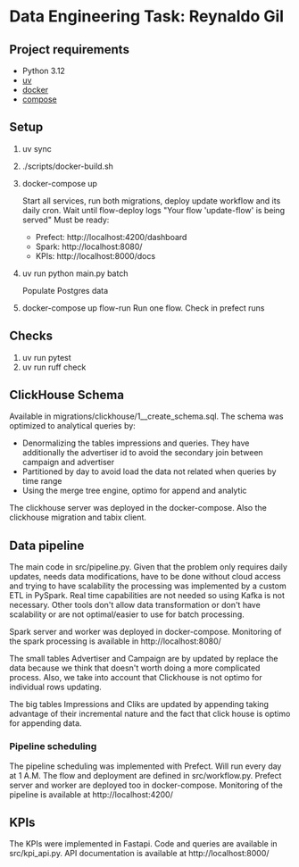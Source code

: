 # Data Engineering Task: Reynaldo Gil

## Project requirements

* Python 3.12
* [uv](https://docs.astral.sh/uv/getting-started/installation/)
* [docker](https://docs.docker.com/engine/install/)
* [compose](https://docs.docker.com/compose/install/)

## Setup

1. uv sync
1. ./scripts/docker-build.sh
1. docker-compose up
   
   Start all services, run both migrations, deploy update workflow and its daily cron.
   Wait  until flow-deploy logs "Your flow 'update-flow' is being served"
   Must be ready:
   - Prefect: http://localhost:4200/dashboard
   - Spark: http://localhost:8080/
   - KPIs: http://localhost:8000/docs
1. uv run python main.py batch
   
   Populate Postgres data
1. docker-compose up flow-run
   Run one flow. Check in prefect runs



## Checks

1. uv run pytest
2. uv run ruff check

## ClickHouse Schema

Available in migrations/clickhouse/1__create_schema.sql. The schema was optimized
to analytical queries by:
- Denormalizing the tables impressions and queries.
  They have additionally the advertiser id to avoid the secondary join between campaign and
  advertiser
- Partitioned by day to avoid load the data not related when queries by time range
- Using the merge tree engine, optimo for append and analytic

The clickhouse server was deployed in the docker-compose. Also the clickhouse migration and 
tabix client.

## Data pipeline

The main code in src/pipeline.py. Given that the problem only requires daily updates, 
needs data modifications, have to be done without cloud access and trying to have scalability 
the processing was implemented by a custom ETL in PySpark. Real time capabilities are not needed
so using Kafka is not necessary. Other tools don't allow data transformation or 
don't have scalability or are not optimal/easier to use for batch processing.

Spark server and worker was deployed in docker-compose.
Monitoring of the spark processing is available in http://localhost:8080/

The small tables Advertiser and Campaign are by updated by replace the data because
we think that doesn't worth doing a more complicated process. Also, we take into account that Clickhouse 
is not optimo for individual rows updating.

The big tables Impressions and Cliks are updated by appending taking advantage of their incremental nature
and the fact that click house is optimo for appending data.

### Pipeline scheduling

The pipeline scheduling was implemented with Prefect. Will run every day at 1 A.M. 
The flow and deployment are defined in src/workflow.py. Prefect server and worker are deployed 
too in docker-compose.
Monitoring of the pipeline is available at http://localhost:4200/

## KPIs

The KPIs were implemented in Fastapi. Code and queries are available in src/kpi_api.py. 
API documentation is available at http://localhost:8000/